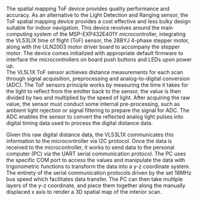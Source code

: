 The spatial mapping ToF device provides quality performance and accuracy. As an alternative to the Light Detection and Ranging sensor, the ToF spatial mapping device provides a cost effective and less bulky design suitable for indoor navigation. This device revolves around the main computing system of the MSP-EXP432E401Y microcontroller, integrating the VL53LIX time of flight (ToF) sensor, the 28BYJ 4-phase stepper motor, along with the ULN2003 motor driver board to accompany the stepper motor. The device comes initialized with appropriate default firmware to interface the microcontrollers on board push buttons and LEDs upon power up.  
The VL5L1X ToF sensor achieves distance measurements for each scan through signal acquisition, preprocessing and analog-to-digital conversion (ADC). The ToF sensors principle works by measuring the time it takes for the light to reflect from the emitter back to the sensor, the value is then divided by two and multiplied by the speed of light. After acquiring the raw value, the sensor must conduct some internal pre-processing, such as ambient light rejection or signal filtering to prepare the signal for ADC. The ADC enables the sensor to convert the reflected analog light pulses into digital timing data used to process the digital distance data. 
	
Given this raw digital distance data, the VL53L1X communicates this information to the microcontroller via I2C protocol. Once the data is received to the microcontroller, it works to send data to the personal computer (PC) via the UART serial communication protocol. The PC uses the specific COM port to access the values and manipulate the data with trigonometric functions to transform the data into a y-z coordinate system. The entirety of the serial communication protocols driven by the set 18MHz bus speed which facilitates data transfer. The PC can then take multiple layers of the y-z coordinate, and piece them together along the manually displaced x axis to render a 3D spatial map of the interior scan. 

